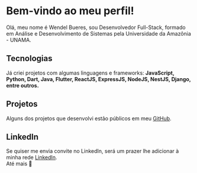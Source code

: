 # Bem-vindo ao meu perfil!
Olá, meu nome é Wendel Bueres, sou Desenvolvedor Full-Stack, formado em Análise e Desenvolvimento de Sistemas pela Universidade da Amazônia - UNAMA.

## Tecnologias
Já criei projetos com algumas linguagens e frameworks: **JavaScript, Python, Dart, Java, Flutter, ReactJS, ExpressJS, NodeJS, NestJS, Django, entre outros.**

## Projetos
Alguns dos projetos que desenvolvi estão públicos em meu [GitHub](https://www.github.com/WendelBueres/).

## LinkedIn
Se quiser me envia convite no LinkedIn, será um prazer lhe adicionar à minha rede [LinkedIn](https://www.linkedin.com/in/wendelbueres/). 
<br>
Até mais 👋